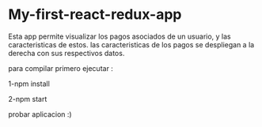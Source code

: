 # My-first-react-redux-app

Esta app permite visualizar los pagos asociados de un usuario, y las caracteristicas de estos.
las caracteristicas de los pagos se despliegan a la derecha con sus respectivos datos.

para compilar primero ejecutar :

1-npm install 

2-npm start

probar aplicacion :)

